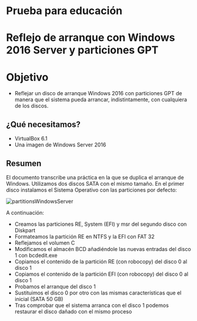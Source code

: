 # Prueba para educación
# Reflejo de arranque con Windows 2016 Server y particiones GPT

# Objetivo
- Reflejar un disco de arranque Windows 2016 con particiones GPT de manera que el sistema pueda arrancar,
indistintamente, con cualquiera de los discos.

## ¿Qué necesitamos?
- VirtualBox 6.1
- Una imagen de Windows Server 2016

## Resumen

  El documento transcribe una práctica en la que se duplica el arranque de Windows. Utilizamos dos discos SATA con el mismo tamaño.
  En el primer disco instalamos el Sistema Operativo con las particiones por defecto:
  
![partitionsWindowsServer](https://user-images.githubusercontent.com/22640799/79308990-d7298380-7ef9-11ea-9e28-b6bfd671772a.jpg)

A continuación:
- Creamos las particiones RE, System (EFI) y msr del segundo disco con Diskpart
- Formateamos la partición RE en NTFS y la EFI con FAT 32
- Reflejamos el volumen C
- Modificamos el almacén BCD añadiéndole las nuevas entradas del disco 1 con bcdedit.exe
- Copiamos el contenido de la partición RE (con robocopy) del disco 0 al disco 1
- Copiamos el contenido de la partición EFI (con robocopy) del disco 0 al disco 1
- Probamos el arranque del disco 1
- Sustituimos el disco 0 por otro con las mismas características que el inicial (SATA 50 GB) 
- Tras comprobar que el sistema arranca con el disco 1 podemos restaurar el disco dañado con el mismo proceso
